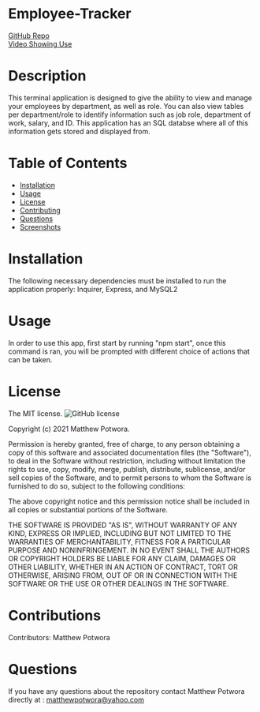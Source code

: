 # Employee-Tracker
[GitHub Repo](https://github.com/potworam/employee-tracker)\
[Video Showing Use](https://drive.google.com/file/d/1dxKeotJk2AMqNiRwc_ppDvCJP7dDaxfp/view)
# Description
This terminal application is designed to give the ability to view and manage your employees by department, as well as role. You can also view tables per department/role to identify information such as job role, department of work, salary, and ID. This application has an SQL databse where all of this information gets stored and displayed from.
# Table of Contents 
* [Installation](#installation)
* [Usage](#usage)
* [License](#license)
* [Contributing](#contributing)
* [Questions](#questions)
* [Screenshots](#screenshots)
# Installation
The following necessary dependencies must be installed to run the application properly: Inquirer, Express, and MySQL2
# Usage
In order to use this app, first start by running "npm start", once this command is ran, you will be prompted with different choice of actions that can be taken.
# License
The MIT license. 
![GitHub license](https://img.shields.io/badge/license-MIT-blue.svg)
        
Copyright (c) 2021 Matthew Potwora.
        
Permission is hereby granted, free of charge, to any person obtaining a copy of this software and associated
documentation files (the "Software"), to deal in the Software without restriction, including without limitation
the rights to use, copy, modify, merge, publish, distribute, sublicense, and/or sell copies of the Software, and
to permit persons to whom the Software is furnished to do so, subject to the following conditions:

The above copyright notice and this permission notice shall be included in all copies or substantial portions
of the Software.

THE SOFTWARE IS PROVIDED "AS IS", WITHOUT WARRANTY OF ANY KIND, EXPRESS OR IMPLIED, INCLUDING BUT NOT LIMITED TO 
THE WARRANTIES OF MERCHANTABILITY, FITNESS FOR A PARTICULAR PURPOSE AND NONINFRINGEMENT. IN NO EVENT SHALL THE 
AUTHORS OR COPYRIGHT HOLDERS BE LIABLE FOR ANY CLAIM, DAMAGES OR OTHER LIABILITY, WHETHER IN AN ACTION OF CONTRACT,
TORT OR OTHERWISE, ARISING FROM, OUT OF OR IN CONNECTION WITH THE SOFTWARE OR THE USE OR OTHER DEALINGS IN THE SOFTWARE.
# Contributions
​Contributors: Matthew Potwora
# Questions
If you have any questions about the repository contact Matthew Potwora directly at : 
matthewpotwora@yahoo.com
